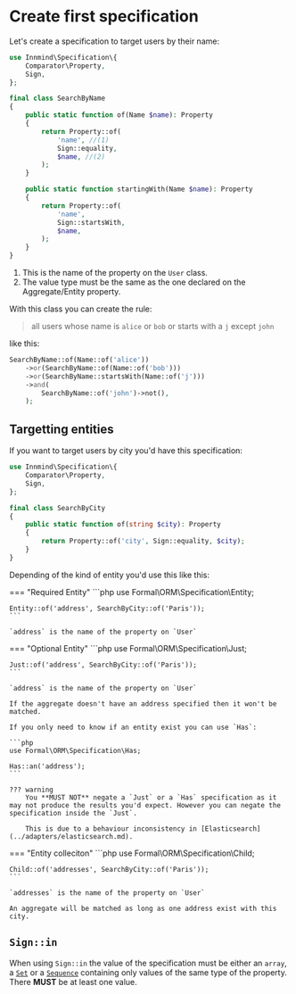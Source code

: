 # Create first specification

Let's create a specification to target users by their name:

```php title="SearchByName.php"
use Innmind\Specification\{
    Comparator\Property,
    Sign,
};

final class SearchByName
{
    public static function of(Name $name): Property
    {
        return Property::of(
            'name', //(1)
            Sign::equality,
            $name, //(2)
        );
    }

    public static function startingWith(Name $name): Property
    {
        return Property::of(
            'name',
            Sign::startsWith,
            $name,
        );
    }
}
```

1. This is the name of the property on the `User` class.
2. The value type must be the same as the one declared on the Aggregate/Entity property.

With this class you can create the rule:

> all users whose name is `alice` or `bob` or starts with a `j` except `john`

like this:

```php
SearchByName::of(Name::of('alice'))
    ->or(SearchByName::of(Name::of('bob')))
    ->or(SearchByName::startsWith(Name::of('j')))
    ->and(
        SearchByName::of('john')->not(),
    );
```

## Targetting entities

If you want to target users by city you'd have this specification:

```php title="SearchByCity.php"
use Innmind\Specification\{
    Comparator\Property,
    Sign,
};

final class SearchByCity
{
    public static function of(string $city): Property
    {
        return Property::of('city', Sign::equality, $city);
    }
}
```

Depending of the kind of entity you'd use this like this:

=== "Required Entity"
    ```php
    use Formal\ORM\Specification\Entity;

    Entity::of('address', SearchByCity::of('Paris'));
    ```

    `address` is the name of the property on `User`

=== "Optional Entity"
    ```php
    use Formal\ORM\Specification\Just;

    Just::of('address', SearchByCity::of('Paris'));
    ```

    `address` is the name of the property on `User`

    If the aggregate doesn't have an address specified then it won't be matched.

    If you only need to know if an entity exist you can use `Has`:

    ```php
    use Formal\ORM\Specification\Has;

    Has::an('address');
    ```

    ??? warning
        You **MUST NOT** negate a `Just` or a `Has` specification as it may not produce the results you'd expect. However you can negate the specification inside the `Just`.

        This is due to a behaviour inconsistency in [Elasticsearch](../adapters/elasticsearch.md).

=== "Entity colleciton"
    ```php
    use Formal\ORM\Specification\Child;

    Child::of('addresses', SearchByCity::of('Paris'));
    ```

    `addresses` is the name of the property on `User`

    An aggregate will be matched as long as one address exist with this city.

## `Sign::in`

When using `Sign::in` the value of the specification must be either an `array`, a [`Set`](http://innmind.github.io/Immutable/structures/set/) or a [`Sequence`](http://innmind.github.io/Immutable/structures/sequence/) containing only values of the same type of the property. There **MUST** be at least one value.
